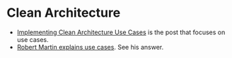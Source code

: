 # Clean Architecture

- [Implementing Clean Architecture Use Cases](http://www.plainionist.net/Implementing-Clean-Architecture-UseCases/) is the post that focuses on use cases.
- [Robert Martin explains use cases](https://stackoverflow.com/questions/28892833/clean-architecture-robert-martin-how-to-connect-use-cases#answer-28929194). See his answer.